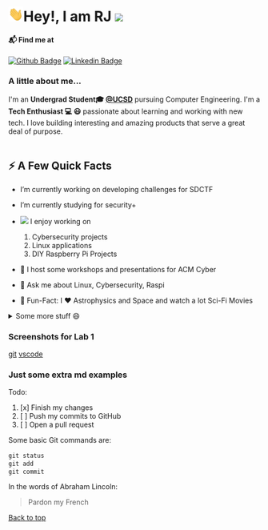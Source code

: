 <h1> <img src="https://raw.githubusercontent.com/ABSphreak/ABSphreak/master/gifs/Hi.gif" width="30px">Hey!, I am RJ <img src="https://emojis.slackmojis.com/emojis/images/1531849430/4246/blob-sunglasses.gif?1531849430" width="30px"></h1>

#### 📬 Find me at
[![Github Badge](http://img.shields.io/badge/-Github-black?style=flat-square&logo=github&link=https://github.com/rjwc1)](https://github.com/rjwc1) 
[![Linkedin Badge](https://img.shields.io/badge/-LinkedIn-blue?style=flat-square&logo=Linkedin&logoColor=white&link=https://www.linkedin.com/in/robert-wakefield-carl-6967958a/)](https://www.linkedin.com/in/robert-wakefield-carl-6967958a/)


### A little about me...
I'm an **Undergrad Student🎓 [@UCSD](https://www.ucsd.edu)** pursuing Computer Engineering. I'm a **Tech Enthusiast 💻 😃** passionate about learning and working with new tech. I love building interesting and amazing products that serve a great deal of purpose. <br/><br/>




## ⚡️ A Few Quick Facts

- I’m currently working on developing challenges for SDCTF
- I’m currently studying for security+

- <img src="https://media.giphy.com/media/WUlplcMpOCEmTGBtBW/giphy.gif" width="30">  I enjoy working on
  1. Cybersecurity projects
  2. Linux applications
  3. DIY Raspberry Pi Projects
- 📝 I host some workshops and presentations for ACM Cyber
- 💬 Ask me about Linux, Cybersecurity, Raspi
- 🎉 Fun-Fact: I ❤️ Astrophysics and Space and watch a lot Sci-Fi Movies



<details>
  <summary>Some more stuff 😄</summary>

### ⚙️ Some Tool and Tech I use
<code><img height="30" src="https://avatars0.githubusercontent.com/u/1525981?s=200&v=4"></code>
<code><img height="30" src="https://raw.githubusercontent.com/github/explore/80688e429a7d4ef2fca1e82350fe8e3517d3494d/topics/cpp/cpp.png"></code>
<code><img height="30" src="https://avatars3.githubusercontent.com/u/18133?s=200&v=4"></code>
<code><img height="30" src="https://raw.githubusercontent.com/github/explore/80688e429a7d4ef2fca1e82350fe8e3517d3494d/topics/raspberry-pi/raspberry-pi.png"></code>
  
</details>


### Screenshots for Lab 1
[git](screenshots/git.png)
[vscode](screenshots/vscode.png)


### Just some extra md examples
Todo:
1. [x] Finish my changes
2. [ ] Push my commits to GitHub
3. [ ] Open a pull request

Some basic Git commands are:
```
git status
git add
git commit
```

In the words of Abraham Lincoln:

> Pardon my French

[Back to top](https://github.com/rjwc1/studious-octo-waddle/blob/main/index.md#-hey-i-am-rj-)